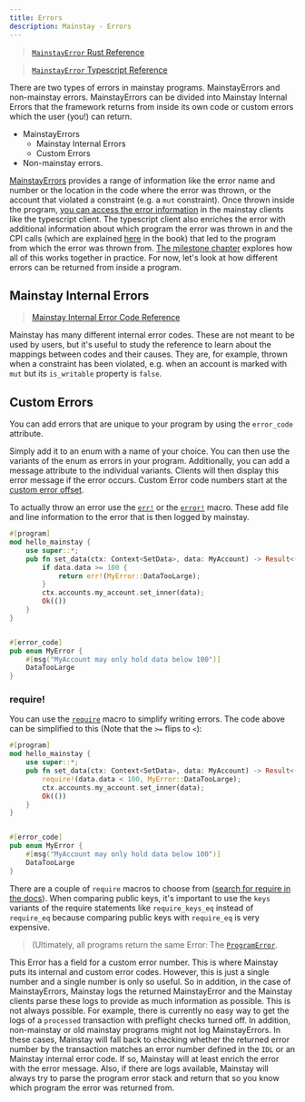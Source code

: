 ```yaml
---
title: Errors
description: Mainstay - Errors
---
```


> [`MainstayError` Rust Reference](https://docs.rs/mainstay-lang/latest/mainstay_lang/error/struct.MainstayError.html)

> [`MainstayError` Typescript Reference](https://nxpkg.github.io/mainstay/ts/classes/MainstayError.html)

There are two types of errors in mainstay programs. MainstayErrors and non-mainstay errors.
MainstayErrors can be divided into Mainstay Internal Errors that the framework returns from inside its own code or
custom errors which the user (you!) can return.

- MainstayErrors
  - Mainstay Internal Errors
  - Custom Errors
- Non-mainstay errors.

[MainstayErrors](https://docs.rs/mainstay-lang/latest/mainstay_lang/error/struct.MainstayError.html) provides a range of information like the error name and number or the location in the code where the error was thrown, or the account that violated a constraint (e.g. a `mut` constraint). Once thrown inside the program, [you can access the error information](https://nxpkg.github.io/mainstay/ts/classes/MainstayError.html) in the mainstay clients like the typescript client. The typescript client also enriches the error with additional information about which program the error was thrown in and the CPI calls (which are explained [here](./cross-program-invocations) in the book) that led to the program from which the error was thrown from. [The milestone chapter](./milestone_project_tic-tac-toe.md) explores how all of this works together in practice. For now, let's look at how different errors can be returned from inside a program.

## Mainstay Internal Errors

> [Mainstay Internal Error Code Reference](https://docs.rs/mainstay-lang/latest/mainstay_lang/error/enum.ErrorCode.html)

Mainstay has many different internal error codes. These are not meant to be used by users, but it's useful to study the reference to learn about the mappings between codes and their causes. They are, for example, thrown when a constraint has been violated, e.g. when an account is marked with `mut` but its `is_writable` property is `false`.

## Custom Errors

You can add errors that are unique to your program by using the `error_code` attribute.

Simply add it to an enum with a name of your choice. You can then use the variants of the enum as errors in your program. Additionally, you can add a message attribute to the individual variants. Clients will then display this error message if the error occurs. Custom Error code numbers start at the [custom error offset](https://docs.rs/mainstay-lang/latest/mainstay_lang/error/constant.ERROR_CODE_OFFSET.html).

To actually throw an error use the [`err!`](https://docs.rs/mainstay-lang/latest/mainstay_lang/macro.err.html) or the [`error!`](https://docs.rs/mainstay-lang/latest/mainstay_lang/prelude/macro.error.html) macro. These add file and line information to the error that is then logged by mainstay.

```rust
#[program]
mod hello_mainstay {
    use super::*;
    pub fn set_data(ctx: Context<SetData>, data: MyAccount) -> Result<()> {
        if data.data >= 100 {
            return err!(MyError::DataTooLarge);
        }
        ctx.accounts.my_account.set_inner(data);
        Ok(())
    }
}


#[error_code]
pub enum MyError {
    #[msg("MyAccount may only hold data below 100")]
    DataTooLarge
}
```

### require!

You can use the [`require`](https://docs.rs/mainstay-lang/latest/mainstay_lang/macro.require.html) macro to simplify writing errors. The code above can be simplified to this (Note that the `>=` flips to `<`):

```rust
#[program]
mod hello_mainstay {
    use super::*;
    pub fn set_data(ctx: Context<SetData>, data: MyAccount) -> Result<()> {
        require!(data.data < 100, MyError::DataTooLarge);
        ctx.accounts.my_account.set_inner(data);
        Ok(())
    }
}


#[error_code]
pub enum MyError {
    #[msg("MyAccount may only hold data below 100")]
    DataTooLarge
}
```

There are a couple of `require` macros to choose from ([search for require in the docs](https://docs.rs/mainstay-lang/latest/mainstay_lang/?search=require)). When comparing public keys, it's important to use the `keys` variants of the require statements like `require_keys_eq` instead of `require_eq` because comparing public keys with `require_eq` is very expensive.

> (Ultimately, all programs return the same Error: The [`ProgramError`](https://docs.rs/solana-program/latest/solana_program/program_error/enum.ProgramError.html).

This Error has a field for a custom error number. This is where Mainstay puts its internal and custom error codes. However, this is just a single number and a single number is only so useful. So in addition, in the case of MainstayErrors, Mainstay logs the returned MainstayError and the Mainstay clients parse these logs to provide as much information as possible. This is not always possible. For example, there is currently no easy way to get the logs of a `processed` transaction with preflight checks turned off. In addition, non-mainstay or old mainstay programs might not log MainstayErrors. In these cases, Mainstay will fall back to checking whether the returned error number by the transaction matches an error number defined in the `IDL` or an Mainstay internal error code. If so, Mainstay will at least enrich the error with the error message. Also, if there are logs available, Mainstay will always try to parse the program error stack and return that so you know which program the error was returned from.
